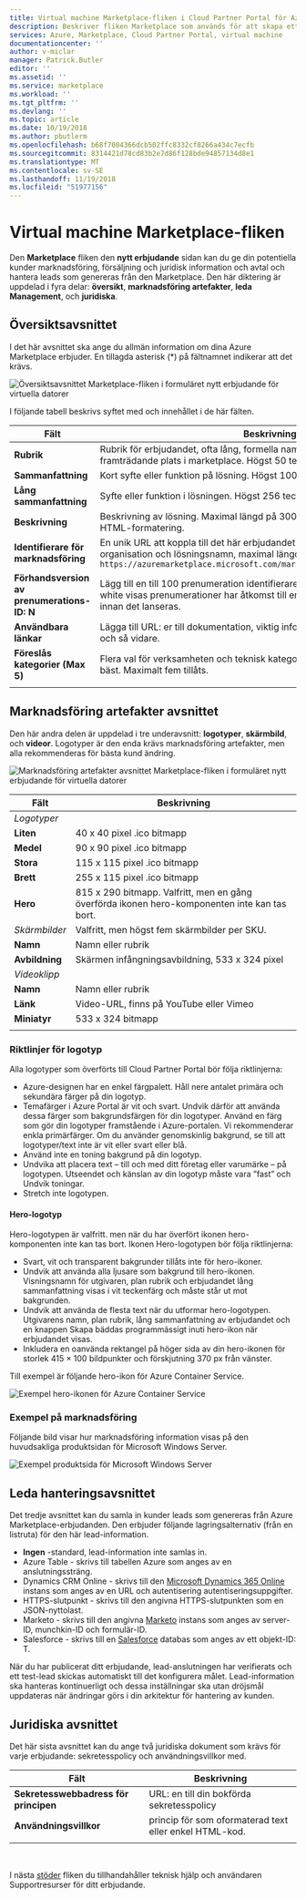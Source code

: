 ```yaml
---
title: Virtual machine Marketplace-fliken i Cloud Partner Portal för Azure | Microsoft Docs
description: Beskriver fliken Marketplace som används för att skapa ett erbjudande för Azure Marketplace-datorn.
services: Azure, Marketplace, Cloud Partner Portal, virtual machine
documentationcenter: ''
author: v-miclar
manager: Patrick.Butler
editor: ''
ms.assetid: ''
ms.service: marketplace
ms.workload: ''
ms.tgt_pltfrm: ''
ms.devlang: ''
ms.topic: article
ms.date: 10/19/2018
ms.author: pbutlerm
ms.openlocfilehash: b68f7004366dcb502ffc8332cf8266a434c7ecfb
ms.sourcegitcommit: 8314421d78cd83b2e7d86f128bde94857134d8e1
ms.translationtype: MT
ms.contentlocale: sv-SE
ms.lasthandoff: 11/19/2018
ms.locfileid: "51977156"
---
```

# <a name="virtual-machine-marketplace-tab"></a>Virtual machine Marketplace-fliken

Den **Marketplace** fliken den **nytt erbjudande** sidan kan du ge din potentiella kunder marknadsföring, försäljning och juridisk information och avtal och hantera leads som genereras från den Marketplace. Den här diktering är uppdelad i fyra delar: **översikt**, **marknadsföring artefakter**, **leda Management**, och **juridiska**. 

## <a name="overview-section"></a>Översiktsavsnittet
I det här avsnittet ska ange du allmän information om dina Azure Marketplace erbjuder.  En tillagda asterisk (*) på fältnamnet indikerar att det krävs.

![Översiktsavsnittet Marketplace-fliken i formuläret nytt erbjudande för virtuella datorer](./media/publishvm_008.png)

I följande tabell beskrivs syftet med och innehållet i de här fälten.

|  **Fält**                |     **Beskrivning**                                                          |
|  ---------                |     ---------------                                                          |
| **Rubrik**                 | Rubrik för erbjudandet, ofta lång, formella namn. Den här rubriken visas på en framträdande plats i marketplace.  Högst 50 tecken. |
| **Sammanfattning**               | Kort syfte eller funktion på lösning.  Högst 100 tecken. |
| **Lång sammanfattning**          | Syfte eller funktion i lösningen.  Högst 256 tecken. |
| **Beskrivning**           | Beskrivning av lösning.  Maximal längd på 3000 tecken har stöd för enkel HTML-formatering. |
| **Identifierare för marknadsföring**  | En unik URL att koppla till det här erbjudandet innehåller normalt sett din organisation och lösningsnamn, maximal längd 50 tecken.  Exempel: <br/> `https://azuremarketplace.microsoft.com/marketplace/apps/contoso.sampleApp`  |
| **Förhandsversion av prenumerations-ID: N** | Lägg till en till 100 prenumeration identifierare av förhandsgranskningar. Dessa white visas prenumerationer har åtkomst till erbjudandet när den publiceras innan det lanseras. |
| **Användbara länkar**          | Lägga till URL: er till dokumentation, viktig information, vanliga frågor och svar och så vidare. |
| **Föreslås kategorier (Max 5)** | Flera val för verksamheten och teknisk kategorier som erbjuder kan kopplas bäst.  Maximalt fem tillåts.  |
|  |  |


## <a name="marketing-artifacts-section"></a>Marknadsföring artefakter avsnittet

Den här andra delen är uppdelad i tre underavsnitt: **logotyper**, **skärmbild**, och **videor**. Logotyper är den enda krävs marknadsföring artefakter, men alla rekommenderas för bästa kund ändring.

![Marknadsföring artefakter avsnittet Marketplace-fliken i formuläret nytt erbjudande för virtuella datorer](./media/publishvm_009.png)

|  **Fält**                |     **Beskrivning**                                                          |
|  ---------                |     ---------------                                                          |
| *Logotyper*  |  |
| **Liten**                 | 40 x 40 pixel .ico bitmapp                                                      |
| **Medel**                | 90 x 90 pixel .ico bitmapp                                                      |
| **Stora**                 | 115 x 115 pixel .ico bitmapp                                                   |
| **Brett**                  | 255 x 115 pixel .ico bitmapp                                                    |
| **Hero**                  | 815 x 290 bitmapp.  Valfritt, men en gång överförda ikonen hero-komponenten inte kan tas bort. |
| *Skärmbilder*  | Valfritt, men högst fem skärmbilder per SKU. |
| **Namn**                  | Namn eller rubrik <!-- TODO - max char length? none specified in UI -->                               |
| **Avbildning**                 | Skärmen infångningsavbildning, 533 x 324 pixel                                         |
| *Videoklipp*  |  |
| **Namn**                  | Namn eller rubrik  <!-- TODO - max char length? -->                              |
| **Länk**                  | Video-URL, finns på YouTube eller Vimeo                                        |
| **Miniatyr**             | 533 x 324 bitmapp                                                               |
|  |  |


### <a name="logo-guidelines"></a>Riktlinjer för logotyp

<!-- TD: It seems like this section could be better located in some common area, maybe a AMP Marketing/Design section 
+1 this should all be in a common area and referenced from here to that location.-->

Alla logotyper som överförts till Cloud Partner Portal bör följa riktlinjerna:

*  Azure-designen har en enkel färgpalett. Håll nere antalet primära och sekundära färger på din logotyp.
*  Temafärger i Azure Portal är vit och svart. Undvik därför att använda dessa färger som bakgrundsfärgen för din logotyper. Använd en färg som gör din logotyper framstående i Azure-portalen. Vi rekommenderar enkla primärfärger. Om du använder genomskinlig bakgrund, se till att logotyper/text inte är vit eller svart eller blå.
*  Använd inte en toning bakgrund på din logotyp.
*  Undvika att placera text – till och med ditt företag eller varumärke – på logotypen. Utseendet och känslan av din logotyp måste vara ”fast” och Undvik toningar.
*  Stretch inte logotypen.

#### <a name="hero-logo"></a>Hero-logotyp

Hero-logotypen är valfritt. men när du har överfört ikonen hero-komponenten inte kan tas bort.  Ikonen Hero-logotypen bör följa riktlinjerna:

*  Svart, vit och transparent bakgrunder tillåts inte för hero-ikoner.
*  Undvik att använda alla ljusare som bakgrund till hero-ikonen.  Visningsnamn för utgivaren, plan rubrik och erbjudandet lång sammanfattning visas i vit teckenfärg och måste står ut mot bakgrunden.
*  Undvik att använda de flesta text när du utformar hero-logotypen.  Utgivarens namn, plan rubrik, lång sammanfattning av erbjudandet och en knappen Skapa bäddas programmässigt inuti hero-ikon när erbjudandet visas. 
* Inkludera en oanvända rektangel på höger sida av din hero-ikonen för storlek 415 × 100 bildpunkter och förskjutning 370 px från vänster.  

Till exempel är följande hero-ikon för Azure Container Service.  <!-- TD: It would be nice to have the raw bitmap, e.g.before and after embedding. -->

![Exempel hero-ikonen för Azure Container Service](./media/publishvm_010.png)


### <a name="marketing-information-example"></a>Exempel på marknadsföring 

Följande bild visar hur marknadsföring information visas på den huvudsakliga produktsidan för Microsoft Windows Server.

![Exempel produktsida för Microsoft Windows Server](./media/publishvm_011.png)


## <a name="lead-management-section"></a>Leda hanteringsavsnittet
<!-- this all should be referenced in a common location for lead management, not in this file. nothing unique for a vm specifically. -->

Det tredje avsnittet kan du samla in kunder leads som genereras från Azure Marketplace-erbjudanden. Den erbjuder följande lagringsalternativ (från en listruta) för den här lead-information.

* **Ingen** -standard, lead-information inte samlas in.
* Azure Table - skrivs till tabellen Azure som anges av en anslutningssträng.
* Dynamics CRM Online - skrivs till den [Microsoft Dynamics 365 Online](https://dynamics.microsoft.com/) instans som anges av en URL och autentisering autentiseringsuppgifter.
* HTTPS-slutpunkt - skrivs till den angivna HTTPS-slutpunkten som en JSON-nyttolast.
* Marketo - skrivs till den angivna [Marketo](https://www.marketo.com/) instans som anges av server-ID, munchkin-ID och formulär-ID.
* Salesforce - skrivs till en [Salesforce](https://www.salesforce.com/) databas som anges av ett objekt-ID: T.

När du har publicerat ditt erbjudande, lead-anslutningen har verifierats och ett test-lead skickas automatiskt till det konfigurera målet. Lead-information ska hanteras kontinuerligt och dessa inställningar ska utan dröjsmål uppdateras när ändringar görs i din arkitektur för hantering av kunden.

<!-- TD: For more info, see [Need a topic on lead information and processing that mimics the Appendix of the VM Pub Guide]. -->

## <a name="legal-section"></a>Juridiska avsnittet

Det här sista avsnittet kan du ange två juridiska dokument som krävs för varje erbjudande: sekretesspolicy och användningsvillkor med.

|  **Fält**                |     **Beskrivning**                                                          |
|  ---------                |     ---------------                                                          |
| **Sekretesswebbadress för principen**    | URL: en till din bokförda sekretesspolicy                                            |
| **Användningsvillkor**          | princip för som oformaterad text eller enkel HTML-kod.  <!-- TODO - max char length? -->       |
|  |  |

<br/>

I nästa [stöder](./cpp-support-tab.md) fliken du tillhandahåller teknisk hjälp och användaren Supportresurser för ditt erbjudande.

